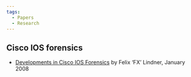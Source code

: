 ```yaml
---
tags:
  - Papers
  - Research
---
```

## Cisco IOS forensics

* [Developments in Cisco IOS Forensics](https://www.blackhat.com/presentations/bh-dc-08/FX/Whitepaper/bh-dc-08-fx-WP.pdf)
  by Felix ‘FX’ Lindner, January 2008 
